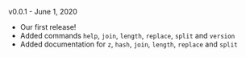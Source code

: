 v0.0.1 - June 1, 2020

* Our first release!
* Added commands `help`, `join`, `length`, `replace`, `split` and `version`
* Added documentation for `z`, `hash`, `join`, `length`, `replace` and `split`
